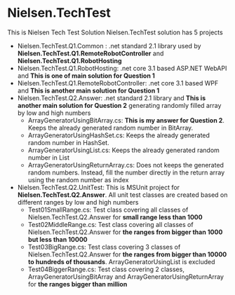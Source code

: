# Nielsen.TechTest
This is Nielsen Tech Test Solution
Nielsen.TechTest solution has 5 projects

* Nielsen.TechTest.Q1.Common : .net standard 2.1 library used by **Nielsen.TechTest.Q1.RemoteRobotController** and **Nielsen.TechTest.Q1.RobotHosting**
* Nielsen.TechTest.Q1.RobotHosting: .net core 3.1 based ASP.NET WebAPI and **This is one of main solution for Question 1**
* Nielsen.TechTest.Q1.RemoteRobotController: .net core 3.1 based WPF and **This is another main solution for Question 1**
* Nielsen.TechTest.Q2.Answer: .net standard 2.1 library and **This is another main solution for Question 2** generating randomly filled array by low and high numbers
	* ArrayGeneratorUsingBitArray.cs: **This is my answer for Question 2**. Keeps the already generated random number in BitArray.
	* ArrayGeneratorUsingHashSet.cs: Keeps the already generated random number in HashSet<int>.
	* ArrayGeneratorUsingList.cs: Keeps the already generated random number in List<int>
	* ArrayGeneratorUsingReturnArray.cs: Does not keeps the generated random numbers. Instead, fill the number directly in the return array using the random number as index
* Nielsen.TechTest.Q2.UnitTest: This is MSUnit project for **Nielsen.TechTest.Q2.Answer**. All unit test classes are created based on different ranges by low and high numbers
	* Test01SmallRange.cs: Test class covering all classes of Nielsen.TechTest.Q2.Answer for **small range less than 1000**
	* Test02MiddleRange.cs: Test class covering all classes of Nielsen.TechTest.Q2.Answer for **the ranges from bigger than 1000 but less than 10000**
	* Test03BigRange.cs: Test class covering 3 classes of Nielsen.TechTest.Q2.Answer for **the ranges from bigger than 10000 to hundreds of thousands**. ArrayGeneratorUsingList is excluded
	* Test04BiggerRange.cs: Test class covering 2 classes, ArrayGeneratorUsingBitArray and ArrayGeneratorUsingReturnArray for **the ranges bigger than million**
